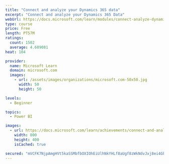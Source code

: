 ```yaml
---
title: "Connect and analyze your Dynamics 365 data​"
excerpt: "Connect and analyze your Dynamics 365 Data​"
webUrl: https://docs.microsoft.com/learn/modules/connect-analyze-dynamics-365-data/
type: course
price: Free
length: PT57M
ratings:
  count: 1502
  average: 4.689081
heat: 104

provider:
  name: Microsoft Learn
  domain: microsoft.com
  images:
    - url: /assets/images/organizations/microsoft.com-50x50.jpg
      width: 50
      height: 50

levels:
  - Beginner

topics:
  - Power BI

images:
  - url: https://docs.microsoft.com/learn/achievements/connect-and-analyze-your-microsoft-dynamics-365-data-social.png
    width: 800
    height: 400
    isCached: true

secured: "mVCFK7NjpAmgHVt5kaSSMbfbOXIOhEiUlhNkYHLf8aUgf8zWkNdvJxj8ei4GkKtrujMPsRhDjF/+FQUy4YeFiFE4ERVZ7mXIn4DNr0q5bjrUeljdiP+QR7lD/Zx+OcMGMu2jkDpujBAWLxwFVjVk17/1YbDYtHn3eeKidDDl/jQpfGR37KJtiyaf0Vb38tx5lfJAwxzbFCy1LOv5lW/5mC8U9NOKIxhGqopX3tV2CnICSb8w3PGK8TVp4UOAuW1YbQIBlKFI1FPJWCZXrlnYjjwvV0egr1DkuI36gkDtJhueUubNWWxKUeTF6JhWcdBlw+cykXk80evHqkEJUMGRBbMh6SAzyOmvYcwDXSywlvejEaTvHw9ZjbOhur0x3am234DhXLyC04AkcmxdiXaFYgsmB9V+o8YqoUAC6hsNW4w=;2AozjnZW8yRoywyc3o9JEQ=="
---
```


